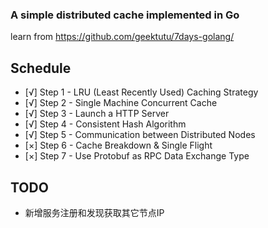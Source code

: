 ### A simple distributed cache implemented in Go
learn from https://github.com/geektutu/7days-golang/

## Schedule
- [√] Step 1 - LRU (Least Recently Used) Caching Strategy
- [√] Step 2 - Single Machine Concurrent Cache
- [√] Step 3 - Launch a HTTP Server
- [√] Step 4 - Consistent Hash Algorithm
- [√] Step 5 - Communication between Distributed Nodes
- [×] Step 6 - Cache Breakdown & Single Flight
- [×] Step 7 - Use Protobuf as RPC Data Exchange Type

## TODO
- 新增服务注册和发现获取其它节点IP